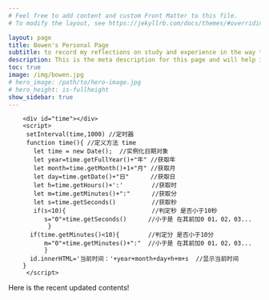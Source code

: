 ```yaml
---
# Feel free to add content and custom Front Matter to this file.
# To modify the layout, see https://jekyllrb.com/docs/themes/#overriding-theme-defaults

layout: page
title: Bowen's Personal Page
subtitle: to record my reflections on study and experience in the way to colleges.
description: This is the meta description for this page and will help it appear in search engines
toc: true
image: /img/bowen.jpg
# hero_image: /path/to/hero-image.jpg
# hero_height: is-fullheight
show_sidebar: true
---
```


        <div id="time"></div>
        <script>
         setInterval(time,1000) //定时器
         function time(){ //定义方法 time
           let time = new Date();  //实例化日期对象
           let year=time.getFullYear()+"年" //获取年
           let month=time.getMonth()+1+"月" //获取月
           let day=time.getDate()+"日"      //获取日
           let h=time.getHours()+':'        //获取时
           let m=time.getMinutes()+":"      //获取分
           let s=time.getSeconds()          //获取秒
           if(s<10){                        //判定秒 是否小于10秒
              s="0"+time.getSeconds()      //小于是 在其前加0 01，02，03...
               }
          if(time.getMinutes()<10){        //判定分 是否小于10分
              m="0"+time.getMinutes()+":"  //小于是 在其前加0 01，02，03...
              }
          id.innerHTML='当前时间：'+year+month+day+h+m+s  //显示当前时间
        }
         </script>

Here is the recent updated contents!
